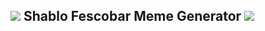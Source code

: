 <h2>
<img src="https://github.com/DhruvDuseja/shablo-fescobar/src/assets/images/shablo.png">
  Shablo Fescobar Meme Generator
<img src="https://github.com/DhruvDuseja/shablo-fescobar/src/assets/images/shablo_flipped.png">
</h2>
